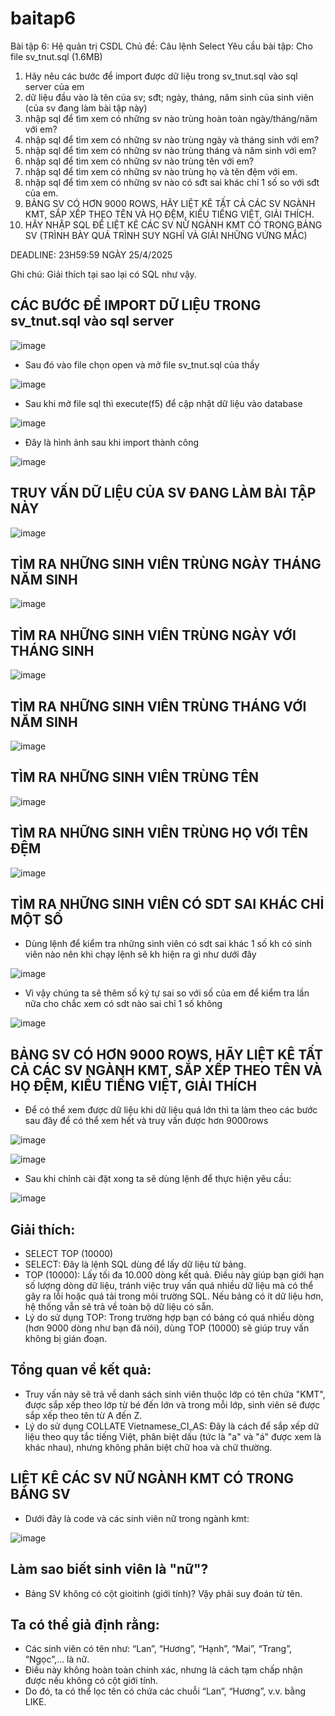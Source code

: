 # baitap6
Bài tập 6: Hệ quản trị CSDL
Chủ đề: Câu lệnh Select
Yêu cầu bài tập: 
Cho file sv_tnut.sql (1.6MB)
1. Hãy nêu các bước để import được dữ liệu trong sv_tnut.sql vào sql server của em
2. dữ liệu đầu vào là tên của sv; sđt; ngày, tháng, năm sinh của sinh viên (của sv đang làm bài tập này)
3. nhập sql để tìm xem có những sv nào trùng hoàn toàn ngày/tháng/năm với em?
4. nhập sql để tìm xem có những sv nào trùng ngày và tháng sinh với em?
5. nhập sql để tìm xem có những sv nào trùng tháng và năm sinh với em?
6. nhập sql để tìm xem có những sv nào trùng tên với em?
7. nhập sql để tìm xem có những sv nào trùng họ và tên đệm với em.
8. nhập sql để tìm xem có những sv nào có sđt sai khác chỉ 1 số so với sđt của em.
9. BẢNG SV CÓ HƠN 9000 ROWS, HÃY LIỆT KÊ TẤT CẢ CÁC SV NGÀNH KMT, SẮP XẾP THEO TÊN VÀ HỌ ĐỆM, KIỂU TIẾNG  VIỆT, GIẢI THÍCH.
10. HÃY NHẬP SQL ĐỂ LIỆT KÊ CÁC SV NỮ NGÀNH KMT CÓ TRONG BẢNG SV (TRÌNH BÀY QUÁ TRÌNH SUY NGHĨ VÀ GIẢI NHỮNG VỨNG MẮC)

DEADLINE: 23H59:59 NGÀY 25/4/2025

Ghi chú: Giải thích tại sao lại có SQL như vậy.

## CÁC BƯỚC ĐỂ IMPORT DỮ LIỆU TRONG sv_tnut.sql vào sql server

![image](https://github.com/user-attachments/assets/d5ee6b38-7a66-42e8-a4c2-1173841a3e34)

- Sau đó vào file chọn open và mở file sv_tnut.sql của thầy

![image](https://github.com/user-attachments/assets/f7b474ce-1728-4922-bb2a-0ee3faec0796)

- Sau khi mở file sql thì execute(f5) để cập nhật dữ liệu vào database

![image](https://github.com/user-attachments/assets/1cb05897-8333-4ad7-8df3-dc595e17c90d)

- Đây là hình ảnh sau khi import thành công

![image](https://github.com/user-attachments/assets/d121a422-4fe1-42b7-8627-639ecd04bef0)

## TRUY VẤN DỮ LIỆU CỦA SV ĐANG LÀM BÀI TẬP NÀY

![image](https://github.com/user-attachments/assets/7dd58e38-ef23-409c-8339-01d170c75c06)

## TÌM RA NHỮNG SINH VIÊN TRÙNG NGÀY THÁNG NĂM SINH

![image](https://github.com/user-attachments/assets/dd807132-dc3b-4ea9-9353-383b096729e8)

## TÌM RA NHỮNG SINH VIÊN TRÙNG NGÀY VỚI THÁNG SINH

![image](https://github.com/user-attachments/assets/5f1d3e29-2fe8-4894-a4ab-b215a1a49649)

## TÌM RA NHỮNG SINH VIÊN TRÙNG THÁNG VỚI NĂM SINH

![image](https://github.com/user-attachments/assets/fe747d33-0818-413f-9920-6d53e05fcba2)

## TÌM RA NHỮNG SINH VIÊN TRÙNG TÊN

![image](https://github.com/user-attachments/assets/1190cd1e-a2f4-438a-8314-4b69f6799bd9)

## TÌM RA NHỮNG SINH VIÊN TRÙNG HỌ VỚI TÊN ĐỆM

![image](https://github.com/user-attachments/assets/c89c92d2-4117-4036-a200-6d3fadb0a0d6)

## TÌM RA NHỮNG SINH VIÊN CÓ SDT SAI KHÁC CHỈ MỘT SỐ 

- Dùng lệnh để kiểm tra những sinh viên có sdt sai khác 1 số kh có sinh viên nào nên khi chạy lệnh sẽ kh hiện ra gì như dưới đây

![image](https://github.com/user-attachments/assets/cbfc886b-0a49-4134-8077-d7996603d1ff)

- Vì vậy chúng ta sẽ thêm số ký tự sai so với số của em để kiểm tra lần nữa cho chắc xem có sdt nào sai chỉ 1 số không

![image](https://github.com/user-attachments/assets/9f11a3ef-2779-49d6-bc70-c77da460872e)

##  BẢNG SV CÓ HƠN 9000 ROWS, HÃY LIỆT KÊ TẤT CẢ CÁC SV NGÀNH KMT, SẮP XẾP THEO TÊN VÀ HỌ ĐỆM, KIỂU TIẾNG  VIỆT, GIẢI THÍCH

- Để có thể xem được dữ liệu khi dữ liệu quá lớn thì ta làm theo các bước sau đây để có thể xem hết và truy vấn được hơn 9000rows

![image](https://github.com/user-attachments/assets/63a4c43e-3240-4c99-89fe-47297c24167b)

![image](https://github.com/user-attachments/assets/dc9aec91-d06d-43d5-8d26-d9860fe65abb)

- Sau khi chỉnh cài đặt xong ta sẽ dùng lệnh để thực hiện yêu cầu:

![image](https://github.com/user-attachments/assets/e8a000f3-1c03-47b3-8745-bfa3ddee0884)

## Giải thích:
- SELECT TOP (10000)
- SELECT: Đây là lệnh SQL dùng để lấy dữ liệu từ bảng.
- TOP (10000): Lấy tối đa 10.000 dòng kết quả. Điều này giúp bạn giới hạn số lượng dòng dữ liệu, tránh việc truy vấn quá nhiều dữ liệu mà có thể gây ra lỗi hoặc quá tải trong môi trường SQL. Nếu bảng có ít dữ liệu hơn, hệ thống vẫn sẽ trả về toàn bộ dữ liệu có sẵn.
- Lý do sử dụng TOP: Trong trường hợp bạn có bảng có quá nhiều dòng (hơn 9000 dòng như bạn đã nói), dùng TOP (10000) sẽ giúp truy vấn không bị gián đoạn.

## Tổng quan về kết quả:
- Truy vấn này sẽ trả về danh sách sinh viên thuộc lớp có tên chứa "KMT", được sắp xếp theo lớp từ bé đến lớn và trong mỗi lớp, sinh viên sẽ được sắp xếp theo tên từ A đến Z.
- Lý do sử dụng COLLATE Vietnamese_CI_AS: Đây là cách để sắp xếp dữ liệu theo quy tắc tiếng Việt, phân biệt dấu (tức là "a" và "á" được xem là khác nhau), nhưng không phân biệt chữ hoa và chữ thường.

## LIỆT KÊ CÁC SV NỮ NGÀNH KMT CÓ TRONG BẢNG SV

- Dưới đây là code và các sinh viên nữ trong ngành kmt:

![image](https://github.com/user-attachments/assets/e922f3f2-4149-4e9c-b1be-115805ce556d)

## Làm sao biết sinh viên là "nữ"?
- Bảng SV không có cột gioitinh (giới tính)? Vậy phải suy đoán từ tên.
## Ta có thể giả định rằng:
- Các sinh viên có tên như: “Lan”, “Hương”, “Hạnh”, “Mai”, “Trang”, “Ngọc”,… là nữ.
- Điều này không hoàn toàn chính xác, nhưng là cách tạm chấp nhận được nếu không có cột giới tính.
- Do đó, ta có thể lọc tên có chứa các chuỗi “Lan”, “Hương”, v.v. bằng LIKE.
